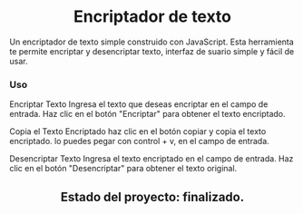 <h1 align="center"> Encriptador de texto</h1>
Un encriptador de texto simple construido con JavaScript. Esta herramienta te permite encriptar y desencriptar texto, interfaz de suario simple y fácil de usar.

<h3> Uso</h3>
Encriptar Texto
Ingresa el texto que deseas encriptar en el campo de entrada.
Haz clic en el botón "Encriptar" para obtener el texto encriptado.

Copia el Texto Encriptado
haz clic en el botón copiar y copia el texto encriptado.
lo puedes pegar con control + v, en el campo de entrada.

Desencriptar Texto
Ingresa el texto encriptado en el campo de entrada.
Haz clic en el botón "Desencriptar" para obtener el texto original.
</p>
<h2 align="center">Estado del proyecto: finalizado. </h2>
